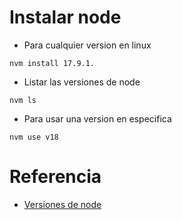 # Instalar node
- Para cualquier version en linux
```console
nvm install 17.9.1.
```
- Listar las versiones de node
```console
nvm ls
```
- Para usar una version en especifica
```console
nvm use v18
```
# Referencia
- [Versiones de node](https://nodejs.org/es/download/releases/)
